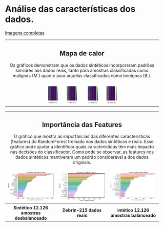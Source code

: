 # Análise das características dos dados.


[Imagens completas](https://github.com/LEA-SF23/DroidAugmentor/tree/main/Features)
<div style="text-align: center;">
<table>
    <tbody>
        <tr>
           <td colspan="2" style="text-align: center;">
                <h2> Mapa de calor</h2>
              <p> Os gráficos demonstram que os dados sintéticos incorporaram 
padrões similares aos dados reais, tanto para amostras classificadas como malignas 
(M.) quanto para aquelas classificadas como benignas (B.). </p>
           </td>
        </tr>
        <tr>
            <td><img src="https://github.com/LEA-SF23/DroidAugmentor/blob/main/Features/heatmap.PNG" alt="" style="max-width:50%;"></td>
        </tr>
</div>

<table>
    <tbody>
        <tr>
            <td colspan="3" style="text-align: center;">
                <h2>Importância das Features</h2>
                <p> O gráfico que mostra as importâncias das diferentes características (features) do RandomForest treinado nos dados sintéticos e reais. Esse gráfico pode ajudar a identificar quais características têm mais impacto nas decisões do classificador. Como pode se observar, as features nos dados sintéticos mantiveram um padrão considerável a dos dados originais. </p>
            </td>
        </tr>
        <tr>
            <td style="text-align: center;"><img src="https://github.com/LEA-SF23/DroidAugmentor/blob/main/Features/Sintetico_5560Malwares_6566Benign.png" alt="" style="max-width: 100%; height: auto;"></td>
            <td style="text-align: center;"><img src="https://github.com/LEA-SF23/DroidAugmentor/blob/main/Features/Drebin215_original_5560Malwares_6566Benign.png" alt="" style="max-width: 100%; height: auto;"></td>
            <td style="text-align: center;"><img src="https://github.com/LEA-SF23/DroidAugmentor/blob/main/Features/Sintetico_6063Malwares_6063Benign.png" alt="" style="max-width: 100%; height: auto;"></td>
        </tr>
    </tbody>
    <tbody>
        <tr>
            <th width="33.33%">Sintético 12.126 amostras desbalanceado</th>
            <th width="33.33%"> Debrin-215 dados reais  </th>
            <th width="33.33%">intético 12.126 amostras balanceado</th>
        </tr>
    </tbody>
</table>
